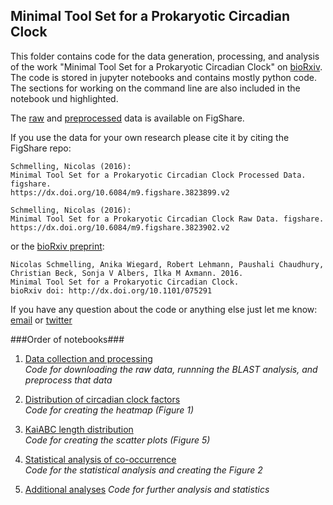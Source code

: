 ## Minimal Tool Set for a Prokaryotic Circadian Clock

This folder contains code for the data generation, processing, and analysis of the work "Minimal Tool Set for a Prokaryotic Circadian Clock" on [bioRxiv](http://biorxiv.org/content/early/2016/09/15/075291). The code is stored in jupyter notebooks and contains mostly python code. The sections for working on the command line are also included in the notebook und highlighted.

The [raw](https://figshare.com/articles/Raw_Data/3823902) and [preprocessed](https://figshare.com/articles/Processed_Data/3823899) data is available on FigShare.

If you use the data for your own research please cite it by citing the FigShare repo:

```
Schmelling, Nicolas (2016):
Minimal Tool Set for a Prokaryotic Circadian Clock Processed Data. figshare.
https://dx.doi.org/10.6084/m9.figshare.3823899.v2
```
```
Schmelling, Nicolas (2016):
Minimal Tool Set for a Prokaryotic Circadian Clock Raw Data. figshare.
https://dx.doi.org/10.6084/m9.figshare.3823902.v2
```

or the [bioRxiv preprint](http://biorxiv.org/content/early/2016/09/15/075291):

```
Nicolas Schmelling, Anika Wiegard, Robert Lehmann, Paushali Chaudhury,
Christian Beck, Sonja V Albers, Ilka M Axmann. 2016.
Minimal Tool Set for a Prokaryotic Circadian Clock. 
bioRxiv doi: http://dx.doi.org/10.1101/075291
```

If you have any question about the code or anything else just let me know: [email](mailto:nicolas.schmelling@hhu.de) or [twitter](https://twitter.com/derschmelling)

###Order of notebooks###

1. [Data collection and processing](https://github.com/schmelling/reciprocal_BLAST/blob/master/notebooks/1_KaiABC_BLAST_Data_Collection_and_Perprocessing.ipynb)     
*Code for downloading the raw data, runnning the BLAST analysis, and preprocess that data*

2. [Distribution of circadian clock factors](https://github.com/schmelling/reciprocal_BLAST/blob/master/notebooks/2_KaiABC_BLAST_Heatmap.ipynb)     
*Code for creating the heatmap (Figure 1)*

3. [KaiABC length distribution](https://github.com/schmelling/reciprocal_BLAST/blob/master/notebooks/3_KaiABC_BLAST_Scatterplot.ipynb)     
*Code for creating the scatter plots (Figure 5)*

4. [Statistical analysis of co-occurrence](https://github.com/schmelling/reciprocal_BLAST/blob/master/notebooks/4_KaiABC_BLAST_FisherTest.ipynb)     
*Code for the statistical analysis and creating the Figure 2*

5. [Additional analyses](https://github.com/schmelling/reciprocal_BLAST/blob/master/notebooks/5_KaiABC_BLAST_Other.ipynb)
*Code for further analysis and statistics*
